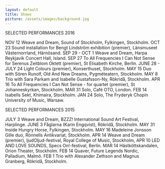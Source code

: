 ```yaml
---
layout: default
title: Shows
picture: /assets/images/background.jpg
---
```


SELECTED PERFORMANCES 2016

NOV 12 Weave and Dream, Sound of Stockholm, Fylkingen, Stockholm.
OCT 23 Sound installation for Bengt Lindström exhibition (premier), Länsmuseet Västernorrland, Härnösand.
SEP 29 - OCT 1 Weave and Dream, Harpa Reykjavik Concert Hall, Island.
SEP 27 To All Frequencies I Can Not Sense for Serenus Zeitblom Oktett (premier), St Elisabeth Kirche, Berlin.
JUNE 28 - JULY 24 Light Colours (premier), Konserthuset, Stockholm.
MAY 15 Duo with Sören Runolf, Old And New Dreams, Pygméteatern, Stockholm.
MAY 8 Trio with Sara Parkam and Isabelle Gustafsson-Ny, Rökridå, Stockholm.
APR 16 To All Frequencies I Can Not Sense - for quartet (premier), St Johanneskyrkan, Stockholm.
MAR 31 Solo, Café OTO, London.
FEB 14 Isabells Sekt, Khimaira, Stockholm.
JAN 24 Solo, The Fryderyk Chopin University of Music, Warsaw.

SELECTED PERFORMANCES 2015

JULY 3 Weave and Dream, BZZZ! International Sound Art Festival, Harplinge.
JUNE 3 Fåglarna (Karin Engqvist), Rökridå, Stockholm.
MAY 31 Inside Hungry Horse, Fylkingen, Stockholm.
MAY 16 Madeleine Jonsson Gille duo, Rönnells Antikvariat, Stockholm.
APR 14 Weave and Dream (premier), ljudOljud-festival, Royal College of Music, Stockholm,
APR 10 LED AND LOVE SOUNDS, Specs On!-festival, Berlin.
MAR 14 Hästköttskandalen, Orion Theater, Stockholm.
FEB 14 Quaver, Future Legends Nordic, Palladium, Malmö.
FEB 1 Trio with Alexander Zethson and Magnus Granberg, Rökridå, Stockholm.
